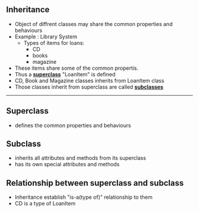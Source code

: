 ## Inheritance
- Object of diffrent classes may share the common properties and behaviours
- Example : Library System
    - Types of items for loans:
        - CD
        - books
        - magazine
- These items share some of the common propertis.
- Thus a [**superclass**](#superclass) "LoanItem" is defined
- CD, Book and Magazine classes inherits from LoanItem class
- Those classes inherit from superclass are called [**subclasses**](#subclass)
---
## Superclass 
- defines the common properties and behaviours
## Subclass
- inherits all attributes and methods from its superclass
- has its own special attributes and methods

## Relationship between superclass and subclass
- Inheritance establish "is-a(type of)" relationship to them
- CD is a type of LoanItem

```mermaid

```